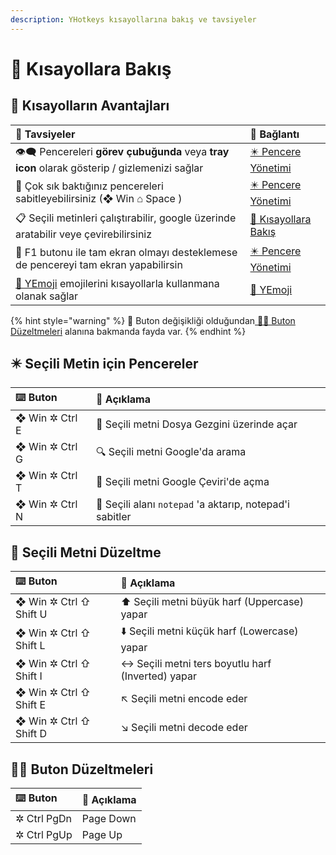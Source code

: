 ```yaml
---
description: YHotkeys kısayollarına bakış ve tavsiyeler
---
```


# 👀 Kısayollara Bakış

## 💖 Kısayolların Avantajları

| 🌟 Tavsiyeler | 🔗 Bağlantı |
| :--- | :--- |
| 👁‍🗨 Pencereleri **görev çubuğunda** veya **tray icon** olarak gösterip / gizlemenizi sağlar | [✴️ Pencere Yönetimi](pencere-yoenetimi.md) |
| 📌 Çok sık baktığınız pencereleri sabitleyebilirsiniz \(❖ Win ⌂ Space \) | [✴️ Pencere Yönetimi](pencere-yoenetimi.md) |
| 📋 Seçili metinleri çalıştırabilir, google üzerinde aratabilir veye çevirebilirsiniz | [👀 Kısayollara Bakış](secili-metin-icin-islemler.md) |
| 🔳 F1 butonu ile tam ekran olmayı desteklemese de pencereyi tam ekran yapabilirsin | [✴️ Pencere Yönetimi](pencere-yoenetimi.md) |
| [🚀 YEmoji](../yemoji.md) emojilerini kısayollarla kullanmana olanak sağlar | [🚀 YEmoji](../yemoji.md) |

{% hint style="warning" %}
📢 Buton değişikliği olduğundan[ 👨‍🔧 Buton Düzeltmeleri](secili-metin-icin-islemler.md#buton-duezeltmeleri) alanına bakmanda fayda var.
{% endhint %}

## ✴️ Seçili Metin için Pencereler

| ⌨️ Buton | 📑 Açıklama |
| :--- | :--- |
| ❖ Win ✲ Ctrl E | 📂 Seçili metni Dosya Gezgini üzerinde açar |
| ❖ Win ✲ Ctrl G | 🔍 Seçili metni Google'da arama |
| ❖ Win ✲ Ctrl T | 💱 Seçili metni Google Çeviri'de açma |
| ❖ Win ✲ Ctrl N | 📝 Seçili alanı `notepad` 'a aktarıp, notepad'i sabitler |

## 🔨 Seçili Metni Düzeltme

| ⌨️ Buton | 📑 Açıklama |
| :-- | :-- |
| ❖ Win ✲ Ctrl ⇧ Shift U | ⬆ Seçili metni büyük harf (Uppercase) yapar |
| ❖ Win ✲ Ctrl ⇧ Shift L | ⬇️ Seçili metni küçük harf (Lowercase) yapar |
| ❖ Win ✲ Ctrl ⇧ Shift I | ↔️ Seçili metni ters boyutlu harf (Inverted) yapar |
| ❖ Win ✲ Ctrl ⇧ Shift E | ↖️ Seçili metni encode eder |
| ❖ Win ✲ Ctrl ⇧ Shift D | ↘️ Seçili metni decode eder |

## 👨‍🔧 Buton Düzeltmeleri

| ⌨️ Buton | 📑 Açıklama |
| :--- | :--- |
| ✲ Ctrl PgDn | Page Down |
| ✲ Ctrl PgUp | Page Up |

